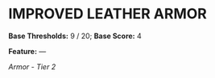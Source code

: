 ﻿---
tags:
  - Item
  - Armor
name: IMPROVED LEATHER ARMOR
base_thresholds: '9 / 20'
base_score: '4'
feat_name: 
feat_text: 
tier: 2
---

# IMPROVED LEATHER ARMOR

**Base Thresholds:** 9 / 20; **Base Score:** 4

**Feature:** —

*Armor - Tier 2*
